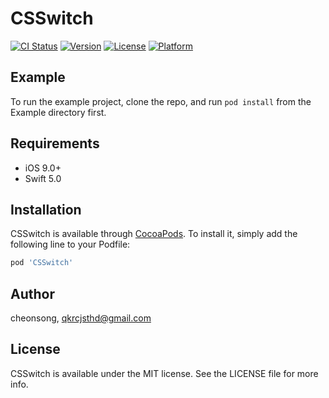 # CSSwitch

[![CI Status](https://img.shields.io/travis/cheonsong/CSSwitch.svg?style=flat)](https://travis-ci.org/cheonsong/CSSwitch)
[![Version](https://img.shields.io/cocoapods/v/CSSwitch.svg?style=flat)](https://cocoapods.org/pods/CSSwitch)
[![License](https://img.shields.io/cocoapods/l/CSSwitch.svg?style=flat)](https://cocoapods.org/pods/CSSwitch)
[![Platform](https://img.shields.io/cocoapods/p/CSSwitch.svg?style=flat)](https://cocoapods.org/pods/CSSwitch)

## Example

To run the example project, clone the repo, and run `pod install` from the Example directory first.

## Requirements

  - iOS 9.0+
  - Swift 5.0
  
## Installation

CSSwitch is available through [CocoaPods](https://cocoapods.org). To install
it, simply add the following line to your Podfile:

```ruby
pod 'CSSwitch'
```

## Author

cheonsong, qkrcjsthd@gmail.com

## License

CSSwitch is available under the MIT license. See the LICENSE file for more info.
